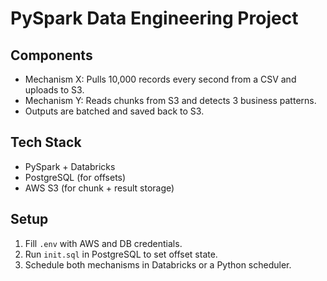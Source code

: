 # PySpark Data Engineering Project

## Components
- Mechanism X: Pulls 10,000 records every second from a CSV and uploads to S3.
- Mechanism Y: Reads chunks from S3 and detects 3 business patterns.
- Outputs are batched and saved back to S3.

## Tech Stack
- PySpark + Databricks
- PostgreSQL (for offsets)
- AWS S3 (for chunk + result storage)

## Setup
1. Fill `.env` with AWS and DB credentials.
2. Run `init.sql` in PostgreSQL to set offset state.
3. Schedule both mechanisms in Databricks or a Python scheduler.

